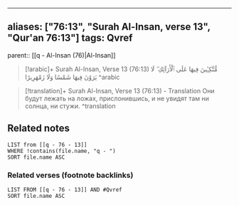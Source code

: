 
---
aliases: ["76:13", "Surah Al-Insan, verse 13", "Qur'an 76:13"]
tags: Qvref
---

parent:: [[q - Al-Insan (76)|Al-Insan]]

> [!arabic]+ Surah Al-Insan, Verse 13 (76:13)
> <span class="quran-arabic">مُّتَّكِـِٔينَ فِيهَا عَلَى ٱلْأَرَآئِكِ ۖ لَا يَرَوْنَ فِيهَا شَمْسًا وَلَا زَمْهَرِيرًا</span>
^arabic

> [!translation]+ Surah Al-Insan, Verse 13 (76:13) - Translation
> Они будут лежать на ложах, прислонившись, и не увидят там ни солнца, ни стужи.
^translation



## Related notes
```dataview
LIST from [[q - 76 - 13]]
WHERE !contains(file.name, "q - ")
SORT file.name ASC
```

### Related verses (footnote backlinks)
```dataview
LIST FROM [[q - 76 - 13]] AND #Qvref
SORT file.name ASC
```


